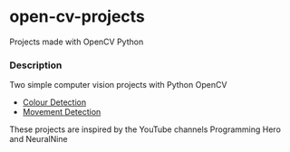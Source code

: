 # open-cv-projects
Projects made with OpenCV Python

### Description
Two simple computer vision projects with Python OpenCV
- [Colour Detection](DetectColours)
- [Movement Detection](DetectMovement)

These projects are inspired by the YouTube channels Programming Hero and NeuralNine
